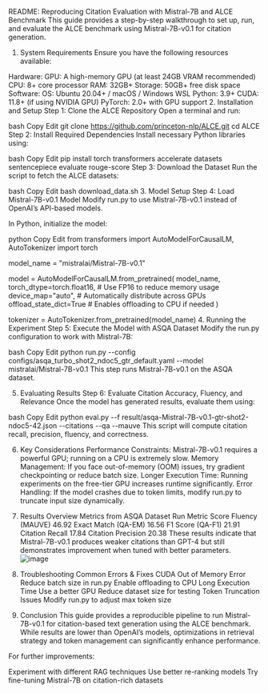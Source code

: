 README: Reproducing Citation Evaluation with Mistral-7B and ALCE Benchmark
This guide provides a step-by-step walkthrough to set up, run, and evaluate the ALCE benchmark using Mistral-7B-v0.1 for citation generation.

1. System Requirements
Ensure you have the following resources available:

Hardware:
GPU: A high-memory GPU (at least 24GB VRAM recommended)
CPU: 8+ core processor
RAM: 32GB+
Storage: 50GB+ free disk space
Software:
OS: Ubuntu 20.04+ / macOS / Windows WSL
Python: 3.9+
CUDA: 11.8+ (if using NVIDIA GPU)
PyTorch: 2.0+ with GPU support
2. Installation and Setup
Step 1: Clone the ALCE Repository
Open a terminal and run:

bash
Copy
Edit
git clone https://github.com/princeton-nlp/ALCE.git
cd ALCE
Step 2: Install Required Dependencies
Install necessary Python libraries using:

bash
Copy
Edit
pip install torch transformers accelerate datasets sentencepiece evaluate rouge-score
Step 3: Download the Dataset
Run the script to fetch the ALCE datasets:

bash
Copy
Edit
bash download_data.sh
3. Model Setup
Step 4: Load Mistral-7B-v0.1 Model
Modify run.py to use Mistral-7B-v0.1 instead of OpenAI’s API-based models.

In Python, initialize the model:

python
Copy
Edit
from transformers import AutoModelForCausalLM, AutoTokenizer
import torch

model_name = "mistralai/Mistral-7B-v0.1"

model = AutoModelForCausalLM.from_pretrained(
    model_name, 
    torch_dtype=torch.float16,  # Use FP16 to reduce memory usage
    device_map="auto",  # Automatically distribute across GPUs
    offload_state_dict=True  # Enables offloading to CPU if needed
)

tokenizer = AutoTokenizer.from_pretrained(model_name)
4. Running the Experiment
Step 5: Execute the Model with ASQA Dataset
Modify the run.py configuration to work with Mistral-7B:

bash
Copy
Edit
python run.py --config configs/asqa_turbo_shot2_ndoc5_gtr_default.yaml --model mistralai/Mistral-7B-v0.1
This step runs Mistral-7B-v0.1 on the ASQA dataset.

5. Evaluating Results
Step 6: Evaluate Citation Accuracy, Fluency, and Relevance
Once the model has generated results, evaluate them using:

bash
Copy
Edit
python eval.py --f result/asqa-Mistral-7B-v0.1-gtr-shot2-ndoc5-42.json --citations --qa --mauve
This script will compute citation recall, precision, fluency, and correctness.

6. Key Considerations
Performance Constraints: Mistral-7B-v0.1 requires a powerful GPU; running on a CPU is extremely slow.
Memory Management: If you face out-of-memory (OOM) issues, try gradient checkpointing or reduce batch size.
Longer Execution Time: Running experiments on the free-tier GPU increases runtime significantly.
Error Handling: If the model crashes due to token limits, modify run.py to truncate input size dynamically.
7. Results Overview
Metrics from ASQA Dataset Run
Metric	Score
Fluency (MAUVE)	46.92
Exact Match (QA-EM)	16.56
F1 Score (QA-F1)	21.91
Citation Recall	17.84
Citation Precision	20.38
These results indicate that Mistral-7B-v0.1 produces weaker citations than GPT-4 but still demonstrates improvement when tuned with better parameters.
![image](https://github.com/user-attachments/assets/42d5332b-0b25-48e8-ac85-25bae318ae78)


9. Troubleshooting
Common Errors & Fixes
CUDA Out of Memory Error
Reduce batch size in run.py
Enable offloading to CPU
Long Execution Time
Use a better GPU
Reduce dataset size for testing
Token Truncation Issues
Modify run.py to adjust max token size
10. Conclusion
This guide provides a reproducible pipeline to run Mistral-7B-v0.1 for citation-based text generation using the ALCE benchmark. While results are lower than OpenAI’s models, optimizations in retrieval strategy and token management can significantly enhance performance.


For further improvements:

Experiment with different RAG techniques
Use better re-ranking models
Try fine-tuning Mistral-7B on citation-rich datasets
